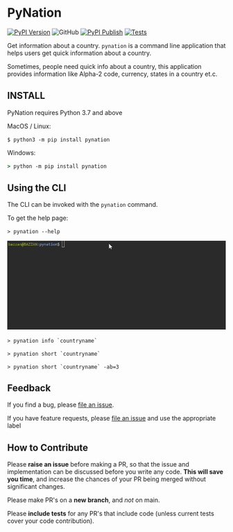 
# PyNation

[![PyPI Version](https://img.shields.io/pypi/v/pynation)](https://pypi.org/project/pynation)
![GitHub](https://img.shields.io/github/license/mrbazzan/pynation)
[![PyPI Publish](https://github.com/mrbazzan/pynation/actions/workflows/b_python-publish.yml/badge.svg?branch=v0.2)](https://github.com/mrbazzan/pynation/actions/workflows/b_python-publish.yml)
[![Tests](https://github.com/mrbazzan/pynation/actions/workflows/a_run-test.yml/badge.svg?branch=main)](https://github.com/mrbazzan/pynation/actions/workflows/a_run-test.yml)

Get information about a country. ``pynation`` is a command line application that helps users get quick information about a country.

Sometimes, people need quick info about a country, this application provides information like Alpha-2 code, currency, states in a country et.c.</p>

## INSTALL
PyNation requires Python 3.7 and above

MacOS / Linux:

```shell
$ python3 -m pip install pynation
```

Windows:

```cmd
> python -m pip install pynation
```


## Using the CLI

The CLI can be invoked with the `pynation` command.

To get the help page:

```shell script
> pynation --help
```
![Example](/assets/help.gif)


```shell script
> pynation info `countryname`
```

```shell script
> pynation short `countryname`
```

```shell script
> pynation short `countryname` -ab=3
```

## Feedback

If you find a bug, please [file an issue](https://github.com/mrbazzan/pynation/issues).

If you have feature requests, please [file an issue](https://github.com/mrbazzan/pynation/issues)
and use the appropriate label

## How to Contribute

Please **raise an issue** before making a PR, so that the issue and implementation can be discussed before you write any code. **This will save you time**, and increase the chances of your PR being merged without significant changes. 

Please make PR's on a **new branch**, and _not_ on main. 

Please **include tests** for any PR's that include code (unless current tests cover your code contribution).
